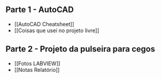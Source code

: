 ## Parte 1 - AutoCAD
- [[AutoCAD Cheatsheet]]
- [[Coisas que usei no projeto livre]]

## Parte 2 - Projeto da pulseira para cegos
- [[Fotos LABVIEW]]
- [[Notas Relatório]]